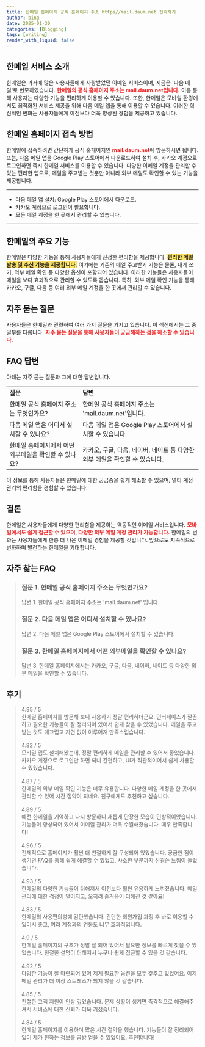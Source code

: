 ```yaml
---
title: 한메일 홈페이지 공식 홈페이지 주소 https//mail.daum.net 접속하기
author: bing
date: 2025-01-30
categories: [Blogging]
tags: [writing]
render_with_liquid: false
---
```



<h2 id='한메일-서비스소개'>한메일 서비스 소개</h2>

<p>한메일은 과거에 많은 사용자들에게 사랑받았던 이메일 서비스이며, 지금은 '다음 메일'로 변모하였습니다. <b><span style="color: #ee2323;">한메일의 공식 홈페이지 주소는 mail.daum.net입니다.</span></b> 이를 통해 사용자는 다양한 기능을 편리하게 이용할 수 있습니다. 또한, 한메일은 모바일 환경에서도 최적화된 서비스 제공을 위해 다음 메일 앱을 통해 이용할 수 있습니다. 이러한 혁신적인 변화는 사용자들에게 이전보다 더욱 향상된 경험을 제공하고 있습니다.</p>

<h2 id='홈페이지-접속-방법'>한메일 홈페이지 접속 방법</h2>

<p>한메일에 접속하려면 간단하게 공식 홈페이지인 <b><span style="color: #ee2323;">mail.daum.net</span></b>에 방문하시면 됩니다. 또는, 다음 메일 앱을 Google Play 스토어에서 다운로드하여 설치 후, 카카오 계정으로 로그인하면 즉시 한메일 서비스를 이용할 수 있습니다. 다양한 이메일 계정을 관리할 수 있는 편리한 앱으로, 메일을 주고받는 것뿐만 아니라 외부 메일도 확인할 수 있는 기능을 제공합니다.</p>

<hr />

<ul>
    <li>다음 메일 앱 설치: Google Play 스토어에서 다운로드.</li>
    <li>카카오 계정으로 로그인이 필요합니다.</li>
    <li>모든 메일 계정을 한 곳에서 관리할 수 있습니다.</li>
</ul>

<hr />

<h2 id='한메일-기능'>한메일의 주요 기능</h2>

<p>한메일은 다양한 기능을 통해 사용자들에게 진정한 편리함을 제공합니다. <b><span style="background-color: #ffe066;">편리한 메일 발송 및 수신 기능을 제공합니다.</span></b> 여기에는 기존의 메일 주고받기 기능은 물론, 내게 쓰기, 외부 메일 확인 등 다양한 옵션이 포함되어 있습니다. 이러한 기능들은 사용자들이 메일을 보다 효과적으로 관리할 수 있도록 돕습니다. 특히, 외부 메일 확인 기능을 통해 카카오, 구글, 다음 등 여러 외부 메일 계정을 한 곳에서 관리할 수 있습니다.</p>

<h2 id='자주-묻는-질문'>자주 묻는 질문</h2>

<p>사용자들은 한메일과 관련하여 여러 가지 질문을 가지고 있습니다. 이 섹션에서는 그 중 일부를 다룹니다. <b><span style="color: #ee2323;">자주 묻는 질문을 통해 사용자들이 궁금해하는 점을 해소할 수 있습니다.</span></b></p>

<h2 id='FAQ-답변'>FAQ 답변</h2>

<p>아래는 자주 묻는 질문과 그에 대한 답변입니다.</p>

<table>
    <tr>
        <td><b>질문</b></td>
        <td><b>답변</b></td>
    </tr>
    <tr>
        <td>한메일 공식 홈페이지 주소는 무엇인가요?</td>
        <td>한메일 공식 홈페이지 주소는 'mail.daum.net'입니다.</td>
    </tr>
    <tr>
        <td>다음 메일 앱은 어디서 설치할 수 있나요?</td>
        <td>다음 메일 앱은 Google Play 스토어에서 설치할 수 있습니다.</td>
    </tr>
    <tr>
        <td>한메일 홈페이지에서 어떤 외부메일을 확인할 수 있나요?</td>
        <td>카카오, 구글, 다음, 네이버, 네이트 등 다양한 외부 메일을 확인할 수 있습니다.</td>
    </tr>
</table>

<p>이 정보를 통해 사용자들은 한메일에 대한 궁금증을 쉽게 해소할 수 있으며, 멀티 계정 관리의 편리함을 경험할 수 있습니다.</p>

<h2 id='끝맺음'>결론</h2>

<p>한메일은 사용자들에게 다양한 편리함을 제공하는 역동적인 이메일 서비스입니다. <b><span style="color: #ee2323;">모바일에서도 쉽게 접근할 수 있으며, 다양한 외부 메일 계정 관리가 가능합니다.</span></b> 한메일의 변화는 사용자들에게 한층 더 나은 이메일 경험을 제공할 것입니다. 앞으로도 지속적으로 변화하며 발전하는 한메일을 기대합니다.</p>


<h2 id='자주_찾는_FAQ'>자주 찾는 FAQ</h2>
<div itemscope="" itemtype="https://schema.org/FAQPage"> 
<blockquote> 
<div itemscope="" itemprop="mainEntity" itemtype="https://schema.org/Question"> 
<h3 itemprop="name">질문 1. 한메일 공식 홈페이지 주소는 무엇인가요?</h3> 
<div itemscope="" itemprop="acceptedAnswer" itemtype="https://schema.org/Answer"> 
<span itemprop="text"> 
<p>답변 1. 한메일 공식 홈페이지 주소는 'mail.daum.net' 입니다.</p> 
</span> 
</div> 
</div> 
<div itemscope="" itemprop="mainEntity" itemtype="https://schema.org/Question"> 
<h3 itemprop="name">질문 2. 다음 메일 앱은 어디서 설치할 수 있나요?</h3> 
<div itemscope="" itemprop="acceptedAnswer" itemtype="https://schema.org/Answer"> 
<span itemprop="text"> 
<p>답변 2. 다음 메일 앱은 Google Play 스토어에서 설치할 수 있습니다.</p> 
</span> 
</div> 
</div> 
<div itemscope="" itemprop="mainEntity" itemtype="https://schema.org/Question"> 
<h3 itemprop="name">질문 3. 한메일 홈페이지에서 어떤 외부메일을 확인할 수 있나요?</h3> 
<div itemscope="" itemprop="acceptedAnswer" itemtype="https://schema.org/Answer"> 
<span itemprop="text"> 
<p>답변 3. 한메일 홈페이지에서는 카카오, 구글, 다음, 네이버, 네이트 등 다양한 외부 메일을 확인할 수 있습니다.</p> 
</span> 
</div> 
</div> 
</blockquote> 
</div>
<h2 id='후기'>후기</h2>
<div itemscope itemtype="https://schema.org/Product">
  <blockquote>
  <div itemprop="review" itemscope itemtype="https://schema.org/Review">
      <div itemprop="reviewRating" itemscope itemtype="https://schema.org/Rating"> <span itemprop="ratingValue">4.95</span> / <span itemprop="bestRating">5</span> </div>
      <span itemprop="reviewBody">한메일 홈페이지를 방문해 보니 사용하기 정말 편리하더군요. 인터페이스가 깔끔하고 필요한 기능들이 잘 정리되어 있어서 쉽게 찾을 수 있었습니다. 메일을 주고받는 것도 매끄럽고 지연 없이 이루어져 만족스럽습니다.</span>
  </div>
  <br>
  <div itemprop="review" itemscope itemtype="https://schema.org/Review">
      <div itemprop="reviewRating" itemscope itemtype="https://schema.org/Rating"> <span itemprop="ratingValue">4.82</span> / <span itemprop="bestRating">5</span> </div>
      <span itemprop="reviewBody">모바일 앱도 설치해봤는데, 정말 편리하게 메일을 관리할 수 있어서 좋았습니다. 카카오 계정으로 로그인만 하면 되니 간편하고, UI가 직관적이어서 쉽게 사용할 수 있었습니다.</span>
  </div>
  <br>
  <div itemprop="review" itemscope itemtype="https://schema.org/Review">
      <div itemprop="reviewRating" itemscope itemtype="https://schema.org/Rating"> <span itemprop="ratingValue">4.87</span> / <span itemprop="bestRating">5</span> </div>
      <span itemprop="reviewBody">한메일의 외부 메일 확인 기능은 너무 유용합니다. 다양한 메일 계정을 한 곳에서 관리할 수 있어 시간 절약이 되네요. 친구에게도 추천하고 싶습니다.</span>
  </div>
  <br>
  <div itemprop="review" itemscope itemtype="https://schema.org/Review">
      <div itemprop="reviewRating" itemscope itemtype="https://schema.org/Rating"> <span itemprop="ratingValue">4.89</span> / <span itemprop="bestRating">5</span> </div>
      <span itemprop="reviewBody">예전 한메일을 기억하고 다시 방문하니 새롭게 단장한 모습이 인상적이었습니다. 기능들이 향상되어 있어서 이메일 관리가 더욱 수월해졌습니다. 매우 만족합니다!</span>
  </div>
  <br>
  <div itemprop="review" itemscope itemtype="https://schema.org/Review">
      <div itemprop="reviewRating" itemscope itemtype="https://schema.org/Rating"> <span itemprop="ratingValue">4.96</span> / <span itemprop="bestRating">5</span> </div>
      <span itemprop="reviewBody">전체적으로 홈페이지가 훨씬 더 친절하게 잘 구성되어 있었습니다. 궁금한 점이 생기면 FAQ를 통해 쉽게 해결할 수 있었고, 사소한 부분까지 신경쓴 느낌이 들었습니다.</span>
  </div>
  <br>
  <div itemprop="review" itemscope itemtype="https://schema.org/Review">
      <div itemprop="reviewRating" itemscope itemtype="https://schema.org/Rating"> <span itemprop="ratingValue">4.93</span> / <span itemprop="bestRating">5</span> </div>
      <span itemprop="reviewBody">한메일의 다양한 기능들이 더해져서 이전보다 훨씬 유용하게 느껴졌습니다. 메일 관리에 대한 걱정이 덜어지고, 오히려 즐거움이 더해진 것 같아요!</span>
  </div>
  <br>
  <div itemprop="review" itemscope itemtype="https://schema.org/Review">
      <div itemprop="reviewRating" itemscope itemtype="https://schema.org/Rating"> <span itemprop="ratingValue">4.83</span> / <span itemprop="bestRating">5</span> </div>
      <span itemprop="reviewBody">한메일의 사용편의성에 감탄했습니다. 간단한 회원가입 과정 후 바로 이용할 수 있어서 좋고, 여러 계정과의 연동도 너무 효과적입니다.</span>
  </div>
  <br>
  <div itemprop="review" itemscope itemtype="https://schema.org/Review">
      <div itemprop="reviewRating" itemscope itemtype="https://schema.org/Rating"> <span itemprop="ratingValue">4.9</span> / <span itemprop="bestRating">5</span> </div>
      <span itemprop="reviewBody">한메일 홈페이지의 구조가 정말 잘 되어 있어서 필요한 정보를 빠르게 찾을 수 있었습니다. 친절한 설명이 더해져서 누구나 쉽게 접근할 수 있을 것 같습니다.</span>
  </div>
  <br>
  <div itemprop="review" itemscope itemtype="https://schema.org/Review">
      <div itemprop="reviewRating" itemscope itemtype="https://schema.org/Rating"> <span itemprop="ratingValue">4.92</span> / <span itemprop="bestRating">5</span> </div>
      <span itemprop="reviewBody">다양한 기능이 잘 마련되어 있어 제게 필요한 옵션을 모두 갖추고 있었어요. 이제 메일 관리가 더 이상 스트레스가 되지 않을 것 같습니다.</span>
  </div>
  <br>
  <div itemprop="review" itemscope itemtype="https://schema.org/Review">
      <div itemprop="reviewRating" itemscope itemtype="https://schema.org/Rating"> <span itemprop="ratingValue">4.85</span> / <span itemprop="bestRating">5</span> </div>
      <span itemprop="reviewBody">친절한 고객 지원이 인상 깊었습니다. 문제 상황이 생기면 즉각적으로 해결해주셔서 서비스에 대한 신뢰가 더욱 커졌습니다.</span>
  </div>
  <br>
  <div itemprop="review" itemscope itemtype="https://schema.org/Review">
      <div itemprop="reviewRating" itemscope itemtype="https://schema.org/Rating"> <span itemprop="ratingValue">4.84</span> / <span itemprop="bestRating">5</span> </div>
      <span itemprop="reviewBody">한메일 홈페이지를 이용하며 많은 시간 절약을 했습니다. 기능들이 잘 정리되어 있어 제가 원하는 정보를 금방 얻을 수 있었어요. 추천합니다!</span>
  </div>
  </blockquote>
</div>
